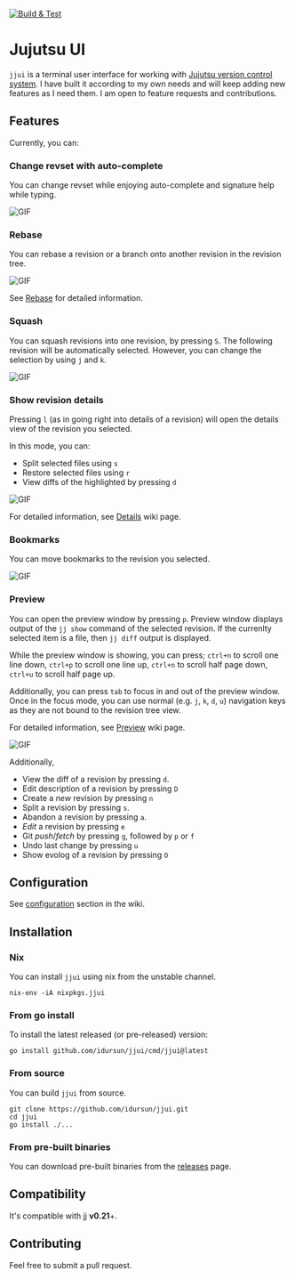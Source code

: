[![Build & Test](https://github.com/idursun/jjui/actions/workflows/go.yml/badge.svg)](https://github.com/idursun/jjui/actions/workflows/go.yml)

# Jujutsu UI

`jjui` is a terminal user interface for working with [Jujutsu version control system](https://github.com/jj-vcs/jj). I have built it according to my own needs and will keep adding new features as I need them. I am open to feature requests and contributions.

## Features

Currently, you can:

### Change revset with auto-complete
You can change revset while enjoying auto-complete and signature help while typing.

![GIF](https://github.com/idursun/jjui/wiki/gifs/jjui_revset.gif)

### Rebase
You can rebase a revision or a branch onto another revision in the revision tree.

![GIF](https://github.com/idursun/jjui/wiki/gifs/jjui_rebase.gif)

See [Rebase](https://github.com/idursun/jjui/wiki/Rebase) for detailed information.

### Squash
You can squash revisions into one revision, by pressing `S`. The following revision will be automatically selected. However, you can change the selection by using `j` and `k`.

![GIF](https://github.com/idursun/jjui/wiki/gifs/jjui_squash.gif)

### Show revision details

Pressing `l` (as in going right into details of a revision) will open the details view of the revision you selected.

In this mode, you can:
- Split selected files using `s`
- Restore selected files using `r`
- View diffs of the highlighted by pressing `d`

![GIF](https://github.com/idursun/jjui/wiki/gifs/jjui_details.gif)

For detailed information, see [Details](https://github.com/idursun/jjui/wiki/Details) wiki page.

### Bookmarks
You can move bookmarks to the revision you selected.

![GIF](https://github.com/idursun/jjui/wiki/gifs/jjui_bookmarks.gif)

### Preview
You can open the preview window by pressing `p`. Preview window displays output of the `jj show` command of the selected revision. If the currenlty selected item is a file, then `jj diff` output is displayed. 

While the preview window is showing, you can press; `ctrl+n` to scroll one line down, `ctrl+p` to scroll one line up, `ctrl+n` to scroll half page down, `ctrl+u` to scroll half page up. 

Additionally, you can press `tab` to focus in and out of the preview window. Once in the focus mode, you can use normal (e.g. `j`, `k`, `d`, `u`) navigation keys as they are not bound to the revision tree view. 

For detailed information, see [Preview](https://github.com/idursun/jjui/wiki/Preview) wiki page.

![GIF](https://github.com/idursun/jjui/wiki/gifs/jjui_preview.gif)

Additionally,
* View the diff of a revision by pressing `d`.
* Edit description of a revision by pressing `D`
* Create a _new_ revision by pressing `n`
* Split a revision by pressing `s`.
* Abandon a revision by pressing `a`.
* _Edit_ a revision by pressing `e`
* Git _push_/_fetch_ by pressing `g`, followed by `p` or `f`
* Undo last change by pressing `u`
* Show evolog of a revision by pressing `O`

## Configuration

See [configuration](https://github.com/idursun/jjui/wiki/Configuration) section in the wiki.

## Installation

### Nix

You can install `jjui` using nix from the unstable channel.

```shell
nix-env -iA nixpkgs.jjui
```

### From go install

To install the latest released (or pre-released) version:

```shell
go install github.com/idursun/jjui/cmd/jjui@latest
```

### From source

You can build `jjui` from source.

```shell
git clone https://github.com/idursun/jjui.git
cd jjui
go install ./...
```


### From pre-built binaries
You can download pre-built binaries from the [releases](https://github.com/idursun/jjui/releases) page.

## Compatibility

It's compatible with jj **v0.21**+.

## Contributing

Feel free to submit a pull request.
